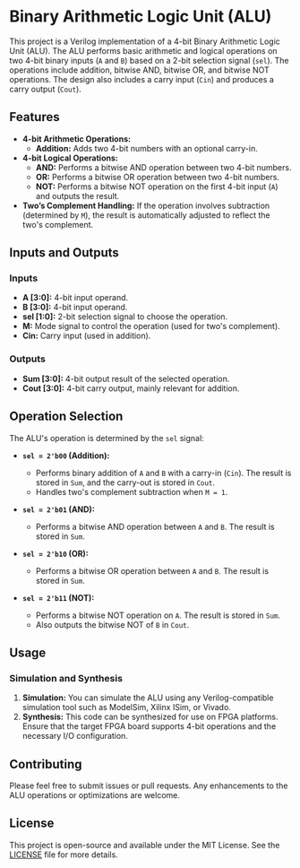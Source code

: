 
# Binary Arithmetic Logic Unit (ALU)

This project is a Verilog implementation of a 4-bit Binary Arithmetic Logic Unit (ALU). The ALU performs basic arithmetic and logical operations on two 4-bit binary inputs (`A` and `B`) based on a 2-bit selection signal (`sel`). The operations include addition, bitwise AND, bitwise OR, and bitwise NOT operations. The design also includes a carry input (`Cin`) and produces a carry output (`Cout`).

## Features

- **4-bit Arithmetic Operations:**
  - **Addition:** Adds two 4-bit numbers with an optional carry-in.
- **4-bit Logical Operations:**
  - **AND:** Performs a bitwise AND operation between two 4-bit numbers.
  - **OR:** Performs a bitwise OR operation between two 4-bit numbers.
  - **NOT:** Performs a bitwise NOT operation on the first 4-bit input (`A`) and outputs the result.
- **Two’s Complement Handling:** If the operation involves subtraction (determined by `M`), the result is automatically adjusted to reflect the two's complement.

## Inputs and Outputs

### Inputs

- **A [3:0]:** 4-bit input operand.
- **B [3:0]:** 4-bit input operand.
- **sel [1:0]:** 2-bit selection signal to choose the operation.
- **M:** Mode signal to control the operation (used for two's complement).
- **Cin:** Carry input (used in addition).

### Outputs

- **Sum [3:0]:** 4-bit output result of the selected operation.
- **Cout [3:0]:** 4-bit carry output, mainly relevant for addition.

## Operation Selection

The ALU's operation is determined by the `sel` signal:

- **`sel = 2'b00` (Addition):**
  - Performs binary addition of `A` and `B` with a carry-in (`Cin`). The result is stored in `Sum`, and the carry-out is stored in `Cout`.
  - Handles two's complement subtraction when `M = 1`.

- **`sel = 2'b01` (AND):**
  - Performs a bitwise AND operation between `A` and `B`. The result is stored in `Sum`.

- **`sel = 2'b10` (OR):**
  - Performs a bitwise OR operation between `A` and `B`. The result is stored in `Sum`.

- **`sel = 2'b11` (NOT):**
  - Performs a bitwise NOT operation on `A`. The result is stored in `Sum`.
  - Also outputs the bitwise NOT of `B` in `Cout`.

## Usage

### Simulation and Synthesis

1. **Simulation:** You can simulate the ALU using any Verilog-compatible simulation tool such as ModelSim, Xilinx ISim, or Vivado.
2. **Synthesis:** This code can be synthesized for use on FPGA platforms. Ensure that the target FPGA board supports 4-bit operations and the necessary I/O configuration.


## Contributing

Please feel free to submit issues or pull requests. Any enhancements to the ALU operations or optimizations are welcome.

## License

This project is open-source and available under the MIT License. See the [LICENSE](./LICENSE) file for more details.
